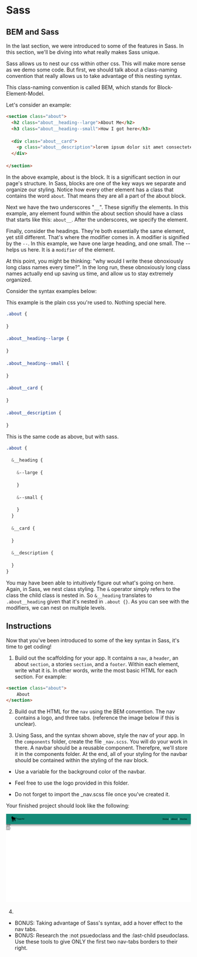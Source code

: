 # Sass 

## BEM and Sass

In the last section, we were introduced to some of the features in Sass. In this section, we'll be diving into what really makes Sass unique. 

Sass allows us to nest our css within other css. This will make more sense as we demo some code. But first, we should talk about a class-naming convention that really allows us to take advantage of this nesting syntax. 

This class-naming convention is called BEM, which stands for Block-Element-Model. 

Let's consider an example:

```html
<section class="about">
  <h2 class="about__heading--large">About Me</h2>
  <h3 class="about__heading--small">How I got here</h3>

  <div class="about__card">
    <p class="about__description">lorem ipsum dolor sit amet consecteteur adipiscing.</p>
  </div>  

</section>

```

In the above example, about is the block. It is a significant section in our page's structure. In Sass, blocks are one of the key ways we separate and organize our styling. Notice how every other element has a class that contains the word `about`. That means they are all a part of the about block. 

Next we have the two underscores "`__`". These signifiy the elements. In this example, any element found within the about section should have a class that starts like this: `about__`. After the underscores, we specify the element. 

Finally, consider the headings. They're both essentially the same element, yet still different. That's where the modifier comes in. A modifier is signified by the `--`. In this example, we have one large heading, and one small. The -- helps us here. It is a `modifier` of the element. 

At this point, you might be thinking: "why would I write these obnoxiously long class names every time?". In the long run, these obnoxiously long class names actually end up saving us time, and allow us to stay extremely organized. 

Consider the syntax examples below:

This example is the plain css you're used to. Nothing special here. 

```css
.about {

}

.about__heading--large {

}

.about__heading--small {

}

.about__card {

}

.about__description {

}
```

This is the same code as above, but with sass.

```scss
.about {
  
  &__heading {

    &--large {

    }

    &--small {

    }
  }

  &__card {

  }

  &__description {

  }
}
```

You may have been able to intuitively figure out what's going on here. Again, in Sass, we nest class styling. The `&` operator simply refers to the class the child class is nested in. So `&__heading` translates to `.about__heading` given that it's nested in `.about {}`. As you can see with the modifiers, we can nest on multiple levels. 

## Instructions 
Now that you've been introduced to some of the key syntax in Sass, it's time to get coding!

1. Build out the scaffolding for your app. It contains a `nav`, a `header`, an about `section`, a stories `section`, and a `footer`. Within each element, write what it is. In other words, write the most basic HTML for each section. For example:

```html
<section class="about">
    About
</section>

```

2. Build out the HTML for the `nav` using the BEM convention. The nav contains a logo, and three tabs. (reference the image below if this is unclear).

3. Using Sass, and the syntax shown above, style the nav of your app. In the `components` folder, create the file `_nav.scss`. You will do your work in there. A navbar should be a reusable component. Therefpre, we'll store it in the components folder. At the end, all of your styling for the navbar should be contained within the styling of the nav block.

* Use a variable for the background color of the navbar. 

* Feel free to use the logo provided in this folder.

* Do not forget to import the _nav.scss file once you've created it.

Your finished project should look like the following:

<img src="demo.png">

4. 
- BONUS: Taking advantage of Sass's syntax, add a hover effect to the nav tabs. 
- BONUS: Research the :not psuedoclass and the :last-child pseudoclass. Use these tools to give ONLY the first two nav-tabs borders to their right.
